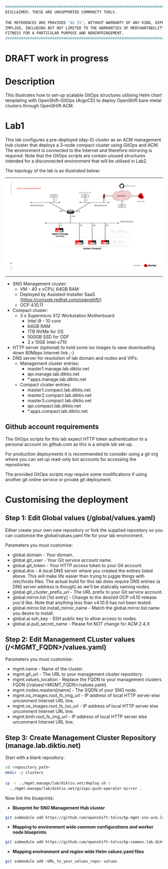 ```bash
#############################################################################
DISCLAIMER: THESE ARE UNSUPPORTED COMMUNITY TOOLS.

THE REFERENCES ARE PROVIDED "AS IS", WITHOUT WARRANTY OF ANY KIND, EXPRESS OR
IMPLIED, INCLUDING BUT NOT LIMITED TO THE WARRANTIES OF MERCHANTABILITY,
FITNESS FOR A PARTICULAR PURPOSE AND NONINFRINGEMENT.
#############################################################################
```
# **DRAFT** work in progress

# Description
This illustrates how to set-up scalable GitOps structures utilising Helm chart templating with OpenShift-GitOps (ArgoCD) to deploy OpenShift bare-metal clusters through OpenSHift ACM.

# Lab1
This lab configures a pre-deployed (day-0) cluster as an ACM management hub cluster that deploys a 3-node compact cluster using GitOps and ACM. The environment is connected to the Internet and therefore mirroring is required. Note that the GitOps scripts are contain unused structures intended for a disconnected environment that will be utilised in Lab2.

The topology of  the lab is as illustrated below:

---
<p align="center">
  <img src="slides/topology.png" alt="drawing" width="666"/>
</p>

---

- SNO Management cluster:
    - VM - 40 x vCPU, 64GB RAM
    - Deployed by Assisted-Installer SaaS (https://console.redhat.com/openshift/)
    - OCP 4.10.11
- Compact cluster:
    - 3 x Supermicro X12 Workstation Motherboard
        - Intel i9 - 10 core
        - 64GB RAM
        - 1TB NVMe for OS
        - 500GB SSD for ODF
        - 2 x 10GE Intel-x710
- HTTP server (optional) to hold some iso images to save downloading down 80Mbps Internet link ;-)
- DNS server for resolution of lab domain and nodes and VIPs:
    - Management cluster entries:
        - master1.manage.lab.diktio.net
        - api.manage.lab.diktio.net
        - *.apps.manage.lab.diktio.net
    - Compact cluster entries:
        - master1.compact.lab.diktio.net
        - master2.compact.lab.diktio.net
        - master3.compact.lab.diktio.net
        - api.compact.lab.diktio.net
        - *.apps.compact.lab.diktio.net

## Github account requirements
The GitOps scripts for this lab expect HTTP token authentication to a personal account on github.com as this is a simple lab set-up.

For production deployments it is recommended to consider using a git org where you can set up read-only bot accounts for accessing the repositories.

The provided GitOps scripts may require some modifications if using another git online service or private git deployment.

# Customising the deployment
## Step 1: Edit Global values (/global/values.yaml)
Either create your own new repository or fork the supplied repository so you can customise the global/values.yaml file for your lab environment.

Parameters you must customise:
- global.domain - Your domain.
- global.git_user - Your Git service account name.
- global.git_token - Your HTTP access token to your Git account.
- global.dns - A local DNS server where you created the entires listed above. This will make life easier than trying to juggle things with /etc/hosts files. The actual build for this lab does require DNS entries (a DNS server address is though) as we'll be statically naming nodes.
- global.git_cluster_prefix_url - The URL prefix to your Git service account.
- global.mirror.list [1st entry] - Change to the desired OCP v4.10 release you'd like. Note that anything less than v4.10.9 has not been tested.
- global.mirror.list.install_mirror_name - Match the global.mirror.list.name you desire to install.
- global.ai.ssh_key - SSH public key to allow access to nodes.
- global.ai.pull_secret_name - Please fot NOT change for ACM 2.4.X

## Step 2: Edit Management CLuster values (/<MGMT_FQDN>/values.yaml)

Parameters you must customise:
- mgmt.name - Name of the cluster.
- mgmt.git_url - The URL to your management cluster repository.
- mgmt.values_location - Replace the FQDN to  your management clusters FQDN (/values/<MGMT_FQDN>/values.yaml).
- mgmt.nodes.masters[name] - The GQDN of your SNO node.
- mgmt.os_images.root_fs_img_url - IP address of local HTTP server else uncomment Internet URL line.
- mgmt.os_images.root_fs_iso_url - IP address of local HTTP server else uncomment Internet URL line.
- mgmt.bmh.root_fs_img_url - IP address of local HTTP server else uncomment Internet URL line.

## Step 3: Create Management Cluster Repository (manage.lab.diktio.net)

Start with a blank repository:
```bash
cd <repository_path>
mkdir -p clusters

cp -r ../mgmt.manage/lab/diktio.net/deploy.sh \
  ../mgmt.manage/lab/diktio.net/gitops-push-operator-mirror .

```
Now link the blueprints:

- **Blueprint for SNO Management Hub cluster**
```bash
git submodule add https://github.com/openshift-telco/bp-mgmt-sno-acm.lab.diktio.net.git bp-mgmt
```

- **Mapping to environment wide common configurations and worker node blueprints**
```bash
git submodule add https://github.com/openshift-telco/bp-common.lab.diktio.net.git bp-common
```
- **Mapping environment and region wide Helm values.yaml files**
```bash
git submodule add <URL_to_your_values_repo> values
```
